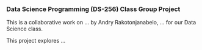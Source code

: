 ### Data Science Programming (DS-256) Class Group Project
This is a collaborative work on ... by Andry Rakotonjanabelo, ... for our Data Science class. 

This project explores ... 
